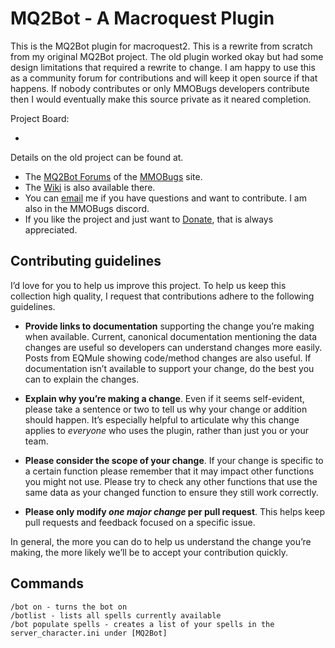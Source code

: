 # MQ2Bot - A Macroquest Plugin

This is the MQ2Bot plugin for macroquest2. This is a rewrite from scratch from my original MQ2Bot project.
The old plugin worked okay but had some design limitations that required a rewrite to change. 
I am happy to use this as a community forum for contributions and will keep it open source if that happens. 
If nobody contributes or only MMOBugs developers contribute then I would eventually make this source private as it neared completion. 

Project Board:
- [GLO Board]: https://app.gitkraken.com/glo/board/Xg3hmI40NwAQ87cJ

Details on the old project can be found at. 
- The [MQ2Bot Forums][forum] of the [MMOBugs][mmobugs] site.
- The [Wiki][wiki] is also available there.
- You can [email][email] me if you have questions and want to contribute. I am also in the MMOBugs discord.
- If you like the project and just want to [Donate][donate], that is always appreciated.

[mmobugs]: https://www.mmobugs.com/
[forum]: https://www.mmobugs.com/forums/forum132/
[wiki]: http://www.mmobugs.com/wiki/index.php/MQ2Bot
[email]: petesampras.mmobugs@gmail.com
[donate]: https://www.paypal.com/cgi-bin/webscr?cmd=_donations&business=PeteSampras%2eMMOBugs%40Gmail%2ecom&lc=US&item_name=PeteSampras&no_note=0&currency_code=USD&bn=PP%2dDonationsBF%3abtn_donateCC_LG%2egif%3aNonHostedGuest

## Contributing guidelines

I’d love for you to help us improve this project. To help us keep this collection
high quality, I request that contributions adhere to the following guidelines.

- **Provide links to documentation** supporting the change you’re making when available.
  Current, canonical documentation mentioning the data changes are useful so developers can understand changes more easily.
  Posts from EQMule showing code/method changes are also useful.
  If documentation isn’t available to support your change, do the best you can to explain the changes.

- **Explain why you’re making a change**. Even if it seems self-evident, please
  take a sentence or two to tell us why your change or addition should happen.
  It’s especially helpful to articulate why this change applies to _everyone_
  who uses the plugin, rather than just you or your team.

- **Please consider the scope of your change**. If your change is specific to a
  certain function please remember that it may impact other functions you might not use.
  Please try to check any other functions that use the same data as your changed function
  to ensure they still work correctly.

- **Please only modify _one major change_ per pull request**. This helps keep pull
  requests and feedback focused on a specific issue.

In general, the more you can do to help us understand the change you’re making,
the more likely we’ll be to accept your contribution quickly.

## Commands

```
/bot on - turns the bot on
/botlist - lists all spells currently available
/bot populate spells - creates a list of your spells in the server_character.ini under [MQ2Bot]
```
